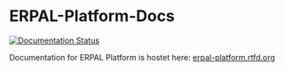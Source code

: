 # ERPAL-Platform-Docs
[![Documentation Status](https://readthedocs.org/projects/erpal-platform/badge/?version=latest)](https://readthedocs.org/projects/erpal-platform/?badge=latest)

Documentation for ERPAL Platform is hostet here: [erpal-platform.rtfd.org](https://erpal-platform.rtfd.org)
